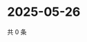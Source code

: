 # 2025-05-26

共 0 条

<!-- BEGIN ZHIHUVIDEO -->
<!-- 最后更新时间 Mon May 26 2025 04:11:25 GMT+0800 (China Standard Time) -->

<!-- END ZHIHUVIDEO -->
